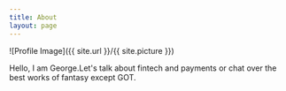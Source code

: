 ```yaml
---
title: About
layout: page
---
```

![Profile Image]({{ site.url }}/{{ site.picture }})

<p>Hello, I am George.Let's talk about fintech and payments or chat over the best works of fantasy except GOT.</p>



